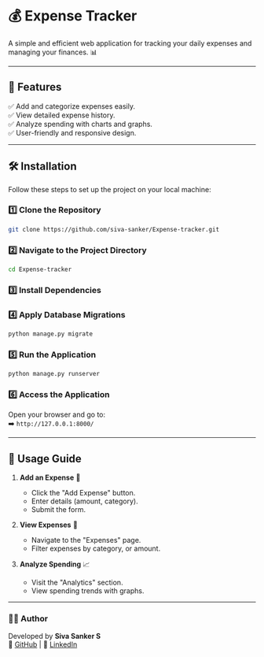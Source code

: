 # 💰 Expense Tracker

A simple and efficient web application for tracking your daily expenses and managing your finances. 📊

---

## 🚀 Features

✅ Add and categorize expenses easily.  
✅ View detailed expense history.  
✅ Analyze spending with charts and graphs.  
✅ User-friendly and responsive design.  

---

## 🛠️ Installation

Follow these steps to set up the project on your local machine:

### 1️⃣ Clone the Repository
```bash
git clone https://github.com/siva-sanker/Expense-tracker.git
```

### 2️⃣ Navigate to the Project Directory
```bash
cd Expense-tracker
```

### 3️⃣ Install Dependencies


### 4️⃣ Apply Database Migrations
```bash
python manage.py migrate
```

### 5️⃣ Run the Application
```bash
python manage.py runserver
```

### 6️⃣ Access the Application
Open your browser and go to:  
➡️ `http://127.0.0.1:8000/`

---

## 🎯 Usage Guide

1. **Add an Expense** 📝  
   - Click the "Add Expense" button.
   - Enter details (amount, category).
   - Submit the form.

2. **View Expenses** 📜  
   - Navigate to the "Expenses" page.
   - Filter expenses by category, or amount.

3. **Analyze Spending** 📈  
   - Visit the "Analytics" section.
   - View spending trends with graphs.

---


### 👨‍💻 Author
Developed by **Siva Sanker S**  
🔗 [GitHub](https://github.com/siva-sanker) | 🔗 [LinkedIn](https://www.linkedin.com/in/siva-sanker-s-b3594b233)

